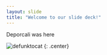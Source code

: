 ```yaml
---
layout: slide
title: "Welcome to our slide deck!"
---
```


Deporcali was here

![defunktocat](https://octodex.github.com/images/defunktocat.png)
{: .center}
